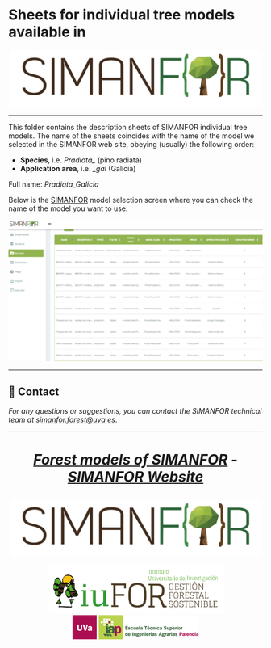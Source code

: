 # Sheets for individual tree models available in

<p align="center">
<img src="https://raw.githubusercontent.com/simanfor/web/main/logos/simanfor.png" alt="simanfor" width="500"/>
</p>

---

This folder contains the description sheets of SIMANFOR individual tree models. The name of the sheets coincides with the name of the model we selected in the SIMANFOR web site, obeying (usually) the following order:

* **Species**, i.e. *Pradiata_* (pino radiata)
* **Application area**, i.e. *_gal* (Galicia)

Full name: *Pradiata_Galicia*

Below is the [SIMANFOR](https://www.simanfor.es/models) model selection screen where you can check the name of the model you want to use:

![models](../../figure/models.png)

---

## :email: Contact

*For any questions or suggestions, you can contact the SIMANFOR technical team at simanfor.forest@uva.es*.

---

<h1 align="center" >

[*Forest models of SIMANFOR*](https://github.com/simanfor/modelos) - [*SIMANFOR Website*](https://www.simanfor.es/)

</h1>



<p align="center">
<img src="https://raw.githubusercontent.com/simanfor/web/main/logos/simanfor.png" alt="simanfor" width="500"/>
</p>

<p align="center">
<img src="https://raw.githubusercontent.com/simanfor/web/main/logos/iufor.png" alt="iufor" width="350"/>
<img src="https://raw.githubusercontent.com/simanfor/web/main/logos/UVa-ETSIIAA.png" alt="uva_etsiiaa" width="250"/>
</p>
